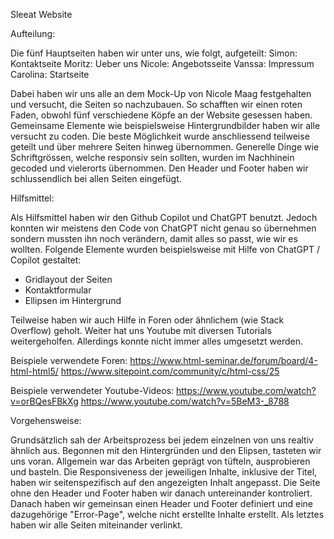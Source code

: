
Sleeat Website

Aufteilung:

Die fünf Hauptseiten haben wir unter uns, wie folgt, aufgeteilt:
Simon: Kontaktseite
Moritz: Ueber uns
Nicole: Angebotsseite
Vanssa: Impressum
Carolina: Startseite

Dabei haben wir uns alle an dem Mock-Up von Nicole Maag festgehalten und versucht, die Seiten so nachzubauen. So schafften wir einen roten Faden, obwohl fünf verschiedene Köpfe an der Website gesessen haben.
Gemeinsame Elemente wie beispielsweise Hintergrundbilder haben wir alle versucht zu coden. Die beste Möglichkeit wurde anschliessend teilweise geteilt und über mehrere Seiten hinweg übernommen. Generelle Dinge wie Schriftgrössen, welche responsiv sein sollten, wurden im Nachhinein gecoded und vielerorts übernommen.
Den Header und Footer haben wir schlussendlich bei allen Seiten eingefügt.



Hilfsmittel:

Als Hilfsmittel haben wir den Github Copilot und ChatGPT benutzt. Jedoch konnten wir meistens den Code von ChatGPT nicht genau so übernehmen sondern mussten ihn noch verändern, damit alles so passt, wie wir es wollten. 
Folgende Elemente wurden beispielsweise mit Hilfe von ChatGPT / Copilot gestaltet:
- Gridlayout der Seiten
- Kontaktformular
- Ellipsen im Hintergrund

Teilweise haben wir auch Hilfe in Foren oder ähnlichem (wie Stack Overflow) geholt. Weiter hat uns Youtube mit diversen Tutorials weitergeholfen. Allerdings konnte nicht immer alles umgesetzt werden.

Beispiele verwendete Foren:
https://www.html-seminar.de/forum/board/4-html-html5/
https://www.sitepoint.com/community/c/html-css/25

Beispiele verwendeter Youtube-Videos:
https://www.youtube.com/watch?v=orBQesFBkXg
https://www.youtube.com/watch?v=5BeM3-_8788




Vorgehensweise:

Grundsätzlich sah der Arbeitsprozess bei jedem einzelnen von uns realtiv ähnlich aus. Begonnen mit den Hintergründen und den Elipsen, tasteten wir uns voran. Allgemein war das Arbeiten geprägt von tüfteln, ausprobieren und basteln. Die Responsiveness der jeweiligen Inhalte, inklusive der Titel, haben wir seitenspezifisch auf den angezeigten Inhalt angepasst. Die Seite ohne den Header und Footer haben wir danach untereinander kontroliert. 
Danach haben wir gemeinsan einen Header und Footer definiert und eine dazugehörige "Error-Page", welche nicht erstellte Inhalte erstellt. Als letztes haben wir alle Seiten miteinander verlinkt.




